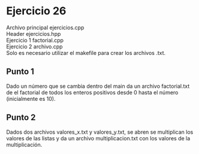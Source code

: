# Ejercicio 26
Archivo principal ejercicios.cpp <br />
Header ejercicios.hpp <br />
Ejercicio 1 factorial.cpp <br />
Ejercicio 2 archivo.cpp <br />
Solo es necesario utilizar el makefile para crear los archivos .txt.
## Punto 1
Dado un número que se cambia dentro del main da un archivo factorial.txt de el factorial de todos los enteros positivos desde 0 hasta el número (inicialmente es 10).

## Punto 2
Dados dos archivos valores_x.txt y valores_y.txt, se abren se multiplican los valores de las listas y da un archivo multiplicacion.txt con los valores de la multiplicación. 